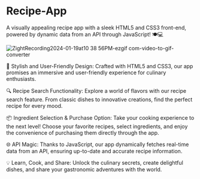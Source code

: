 # Recipe-App

A visually appealing recipe app with a sleek HTML5 and CSS3 front-end, powered by dynamic data from an API through JavaScript! 🍽️💻

![ZightRecording2024-01-19at10 38 56PM-ezgif com-video-to-gif-converter](https://github.com/MeltemPinar/Recipe-App/assets/147662901/3e391ea5-81e6-4e17-a1c6-77d5e50ae5e2)

🎨 Stylish and User-Friendly Design: Crafted with HTML5 and CSS3, our app promises an immersive and user-friendly experience for culinary enthusiasts.

🔍 Recipe Search Functionality: Explore a world of flavors with our recipe search feature. From classic dishes to innovative creations, find the perfect recipe for every mood.

📦 Ingredient Selection & Purchase Option: Take your cooking experience to the next level! Choose your favorite recipes, select ingredients, and enjoy the convenience of purchasing them directly through the app.

🌐 API Magic: Thanks to JavaScript, our app dynamically fetches real-time data from an API, ensuring up-to-date and accurate recipe information.

💡 Learn, Cook, and Share: Unlock the culinary secrets, create delightful dishes, and share your gastronomic adventures with the world.
